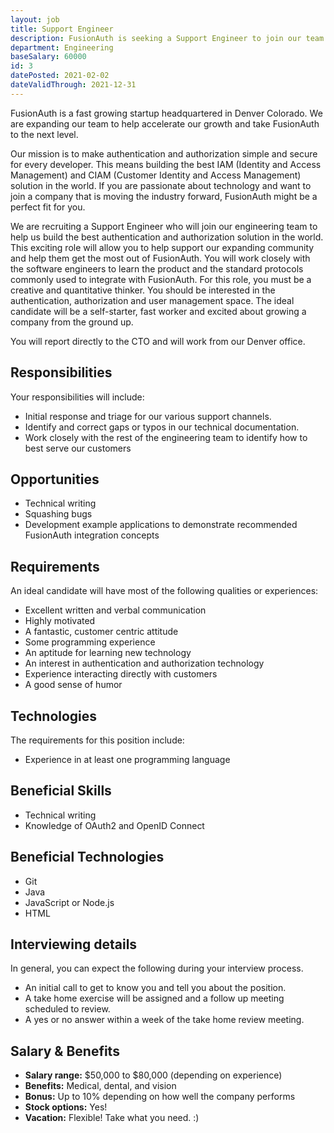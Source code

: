 ```yaml
---
layout: job
title: Support Engineer 
description: FusionAuth is seeking a Support Engineer to join our team. Learn about this position and apply today.
department: Engineering
baseSalary: 60000
id: 3
datePosted: 2021-02-02
dateValidThrough: 2021-12-31
---
```


FusionAuth is a fast growing startup headquartered in Denver Colorado. We are expanding our team to help accelerate our growth and take FusionAuth to the next level.
 
Our mission is to make authentication and authorization simple and secure for every developer. This means building the best IAM (Identity and Access Management) and CIAM (Customer Identity and Access Management) solution in the world. If you are passionate about technology and want to join a company that is moving the industry forward, FusionAuth might be a perfect fit for you. 

We are recruiting a Support Engineer who will join our engineering team to help us build the best authentication and authorization solution in the world. This exciting role will allow you to help support our expanding community and help them get the most out of FusionAuth. You will work closely with the software engineers to learn the product and the standard protocols commonly used to integrate with FusionAuth. For this role, you must be a creative and quantitative thinker. You should be interested in the authentication, authorization and user management space. The ideal candidate will be a self-starter, fast worker and excited about growing a company from the ground up.

You will report directly to the CTO and will work from our Denver office.  

## Responsibilities

Your responsibilities will include:

* Initial response and triage for our various support channels.
* Identify and correct gaps or typos in our technical documentation.  
* Work closely with the rest of the engineering team to identify how to best serve our customers

## Opportunities

* Technical writing
* Squashing bugs
* Development example applications to demonstrate recommended FusionAuth integration concepts

## Requirements

An ideal candidate will have most of the following qualities or experiences:

* Excellent written and verbal communication
* Highly motivated
* A fantastic, customer centric attitude
* Some programming experience
* An aptitude for learning new technology
* An interest in authentication and authorization technology
* Experience interacting directly with customers
* A good sense of humor

## Technologies

The requirements for this position include:

* Experience in at least one programming language

## Beneficial Skills

* Technical writing
* Knowledge of OAuth2 and OpenID Connect

## Beneficial Technologies

* Git
* Java
* JavaScript or Node.js
* HTML

## Interviewing details

In general, you can expect the following during your interview process. 

* An initial call to get to know you and tell you about the position.
* A take home exercise will be assigned and a follow up meeting scheduled to review.
* A yes or no answer within a week of the take home review meeting.

## Salary & Benefits

* **Salary range:** $50,000 to $80,000 (depending on experience) 
* **Benefits:** Medical, dental, and vision
* **Bonus:** Up to 10% depending on how well the company performs
* **Stock options:** Yes!
* **Vacation:** Flexible! Take what you need. :)
